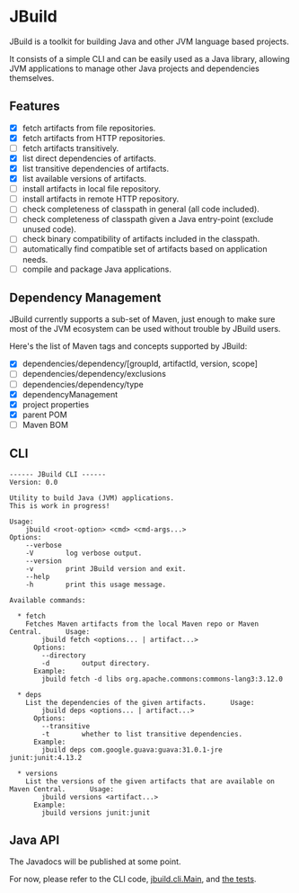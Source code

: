# JBuild

JBuild is a toolkit for building Java and other JVM language based projects.

It consists of a simple CLI and can be easily used as a Java library, allowing JVM applications
to manage other Java projects and dependencies themselves.

## Features

- [x] fetch artifacts from file repositories.
- [x] fetch artifacts from HTTP repositories.
- [ ] fetch artifacts transitively.
- [x] list direct dependencies of artifacts.
- [x] list transitive dependencies of artifacts.
- [x] list available versions of artifacts.
- [ ] install artifacts in local file repository.
- [ ] install artifacts in remote HTTP repository.
- [ ] check completeness of classpath in general (all code included).
- [ ] check completeness of classpath given a Java entry-point (exclude unused code).
- [ ] check binary compatibility of artifacts included in the classpath.
- [ ] automatically find compatible set of artifacts based on application needs.
- [ ] compile and package Java applications.

## Dependency Management

JBuild currently supports a sub-set of Maven, just enough to make sure most of the JVM ecosystem can be used without
trouble by JBuild users.

Here's the list of Maven tags and concepts supported by JBuild:

- [x] dependencies/dependency/[groupId, artifactId, version, scope]
- [ ] dependencies/dependency/exclusions
- [ ] dependencies/dependency/type
- [x] dependencyManagement
- [x] project properties
- [x] parent POM
- [ ] Maven BOM

## CLI

```
------ JBuild CLI ------
Version: 0.0

Utility to build Java (JVM) applications.
This is work in progress!

Usage:
    jbuild <root-option> <cmd> <cmd-args...> 
Options:
    --verbose
    -V        log verbose output.
    --version
    -v        print JBuild version and exit.
    --help
    -h        print this usage message.

Available commands:

  * fetch
    Fetches Maven artifacts from the local Maven repo or Maven Central.      Usage:
        jbuild fetch <options... | artifact...>
      Options:
        --directory
        -d        output directory.
      Example:
        jbuild fetch -d libs org.apache.commons:commons-lang3:3.12.0

  * deps
    List the dependencies of the given artifacts.      Usage:
        jbuild deps <options... | artifact...>
      Options:
        --transitive
        -t        whether to list transitive dependencies.
      Example:
        jbuild deps com.google.guava:guava:31.0.1-jre junit:junit:4.13.2

  * versions
    List the versions of the given artifacts that are available on Maven Central.      Usage:
        jbuild versions <artifact...>
      Example:
        jbuild versions junit:junit
```

## Java API

The Javadocs will be published at some point.

For now, please refer to the CLI code, [jbuild.cli.Main](src/main/java/jbuild/cli/Main.java),
and [the tests](src/test/java/jbuild/).
